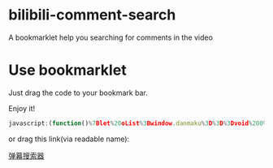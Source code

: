 # bilibili-comment-search
A bookmarklet help you searching for comments in the video


# Use bookmarklet

Just drag the code to your bookmark bar.

Enjoy it!

```javascript
javascript:(function()%7Blet%20oList%3Bwindow.danmaku%3D%3D%3Dvoid%200%26%26fetch(%60https%3A%2F%2Fcomment.bilibili.com%2F%60%2Bcid%2B%60.xml%60).then(c%3D%3Ec.text()).then(c%3D%3Enew%20DOMParser().parseFromString(c%2C%60text%2Fxml%60)).then(c%3D%3E%7Bwindow.danmaku%3Dc%2C0%3D%3D%3D%24(%60%23dm-query%60).length%26%26(%24(%60%23bangumi_detail%60)%5B0%5D.innerHTML%2B%3D%60%3Cbr%2F%3E%3Cdiv%20style%3D%22margin%3A1rem%22%20id%3D%22dm-query%22%20onclick%3D%22searchDm()%22%20class%3D%22bpui-component%20bpui-button%20button%22%20role%3D%22button%22%3E%3Cspan%20class%3D%22bpui-button-text%22%3E%20%E6%90%9C%20%E2%99%82%20%E7%B4%A2%20%3C%2Fspan%3E%3C%2Fdiv%3E%3Cinput%20id%3D%22dm-key%22%20type%3D%22text%22%20placeholder%3D%22%E5%85%B3%E9%94%AE%E5%AD%97%22%20style%3D%22height%3Aauto%3Bwidth%3A12rem%3Bmargin%3A1rem%22%3E%3Cspan%20id%3D%22dm-count%22%3EData%20ready!%3C%2Fspan%3E%3Cdiv%20style%3D%22margin%3A1rem%22%20id%3D%22dm-sort%22%20onclick%3D%22dmSort()%22%20class%3D%22bpui-component%20bpui-button%20button%22%20role%3D%22button%22%3E%3Cspan%20class%3D%22bpui-button-text%22%3E%E8%A7%86%E9%A2%91%E6%97%B6%E5%BA%8F%3C%2Fspan%3E%3C%2Fdiv%3E%3Cul%20id%3D%22dm-list%22%3E%3C%2Ful%3E%60)%7D)%2Cstr_pad_left%3D(c%2Ce%2Cf)%3D%3E%7Breturn(Array(f%2B1).join(e)%2Bc).slice(-f)%7D%2CsearchDm%3D()%3D%3E%7Bif(%60%60!%3D%3D%24(%60%23dm-key%60)%5B0%5D.value.trim())%7B%24(%60%23dm-sort%60)%5B0%5D.innerText%3D%60%E8%A7%86%E9%A2%91%E6%97%B6%E5%BA%8F%60%3Blet%20c%3Dwindow.danmaku.evaluate('%2F%2Fd%5Bcontains(text()%2C'%2B%24(%60%23dm-key%60)%5B0%5D.value%2B')%5D'%2Cwindow.danmaku%2Cnull%2CXPathResult.ORDERED_NODE_ITERATOR_TYPE%2Cnull)%2Ce%3Dc.iterateNext()%2Cf%3D0%3Bfor(%24(%60%23dm-list%60).children().remove()%3Be%3B)%7Blet%20g%3De.attributes%5B0%5D.nodeValue.split(%60%2C%60)%5B0%5D%3B%24(%60%23dm-list%60).append(%60%3Cli%20style%3D%22margin%3A1rem%3Bheight%3A3rem%22%20value%3D%22%60%2Bg%2B%60%22%20onclick%3D%22player.seek(%60%2B(g-1)%2B%60)%22%20class%3D%22episode-item%22%3E%3Ch5%3E%60%2BsecondsToHms(g)%2B%60%3C%2Fh5%3E%3Cp%20class%3D%22ep-title%22%20title%3D%22%60%2Be.childNodes%5B0%5D.nodeValue%2B%60%22%20style%3D%22%22%3E%60%2Be.childNodes%5B0%5D.nodeValue%2B%60%3C%2Fp%3E%3C%2Fli%3E%60)%2Cconsole.log(e.childNodes%5B0%5D.nodeValue%2Cf%2B%2B)%2Ce%3Dc.iterateNext()%7DoList%3D%24(%60%23dm-list%3Eli%60)%2C%24(%60%23dm-count%60)%5B0%5D.innerText%3Df%2B%60%E6%9D%A1%E7%BB%93%E6%9E%9C%60%7Delse%20%24(%60%23dm-count%60)%5B0%5D.innerHTML%3D%60%3Cfont%20color%3D%22red%22%3EMissing%20keywords!%3Cfont%3E%60%7D%2CsecondsToHms%3Dc%3D%3E%7Bc%3D%2Bc%3Blet%20e%3DMath.floor(c%2F3600)%2Cf%3DMath.floor(c%253600%2F60)%2Cg%3DMath.floor(c%253600%2560)%3Breturn%20str_pad_left(e%2C%600%60%2C2)%2B%60%3A%60%2Bstr_pad_left(f%2C%600%60%2C2)%2B%60%3A%60%2Bstr_pad_left(g%2C%600%60%2C2)%7D%2CdmSort%3D()%3D%3E%7Bif(%60%E8%A7%86%E9%A2%91%E6%97%B6%E5%BA%8F%60%3D%3D%3D%24(%60%23dm-sort%60)%5B0%5D.innerText)%7Blet%20c%3D%24(%60%23dm-list%3Eli%60).sort(function(e%2Cf)%7Breturn%20e.value%3D%3Df.value%3F0%3Ae.value%3Ef.value%3F1%3A-1%7D)%3B%24(%60%23dm-list%3Eli%60).remove()%2Cc.each((e%2Cf)%3D%3E%24(%60%23dm-list%60).append(f.outerHTML))%2C%24(%60%23dm-sort%60)%5B0%5D.innerText%3D%60%E5%8F%91%E9%80%81%E6%97%B6%E5%BA%8F%60%7Delse%20%24(%60%23dm-list%3Eli%60).remove()%2CoList.each((c%2Ce)%3D%3E%24(%60%23dm-list%60).append(e.outerHTML))%2C%24(%60%23dm-sort%60)%5B0%5D.innerText%3D%60%E8%A7%86%E9%A2%91%E6%97%B6%E5%BA%8F%60%7D%7D)()
```

or drag this link(via readable name):

[弹幕搜索器](javascript:(function()%7Blet%20oList%3Bwindow.danmaku%3D%3D%3Dvoid%200%26%26fetch(%60https%3A%2F%2Fcomment.bilibili.com%2F%60%2Bcid%2B%60.xml%60).then(c%3D%3Ec.text()).then(c%3D%3Enew%20DOMParser().parseFromString(c%2C%60text%2Fxml%60)).then(c%3D%3E%7Bwindow.danmaku%3Dc%2C0%3D%3D%3D%24(%60%23dm-query%60).length%26%26(%24(%60%23bangumi_detail%60)%5B0%5D.innerHTML%2B%3D%60%3Cbr%2F%3E%3Cdiv%20style%3D%22margin%3A1rem%22%20id%3D%22dm-query%22%20onclick%3D%22searchDm()%22%20class%3D%22bpui-component%20bpui-button%20button%22%20role%3D%22button%22%3E%3Cspan%20class%3D%22bpui-button-text%22%3E%20%E6%90%9C%20%E2%99%82%20%E7%B4%A2%20%3C%2Fspan%3E%3C%2Fdiv%3E%3Cinput%20id%3D%22dm-key%22%20type%3D%22text%22%20placeholder%3D%22%E5%85%B3%E9%94%AE%E5%AD%97%22%20style%3D%22height%3Aauto%3Bwidth%3A12rem%3Bmargin%3A1rem%22%3E%3Cspan%20id%3D%22dm-count%22%3EData%20ready!%3C%2Fspan%3E%3Cdiv%20style%3D%22margin%3A1rem%22%20id%3D%22dm-sort%22%20onclick%3D%22dmSort()%22%20class%3D%22bpui-component%20bpui-button%20button%22%20role%3D%22button%22%3E%3Cspan%20class%3D%22bpui-button-text%22%3E%E8%A7%86%E9%A2%91%E6%97%B6%E5%BA%8F%3C%2Fspan%3E%3C%2Fdiv%3E%3Cul%20id%3D%22dm-list%22%3E%3C%2Ful%3E%60)%7D)%2Cstr_pad_left%3D(c%2Ce%2Cf)%3D%3E%7Breturn(Array(f%2B1).join(e)%2Bc).slice(-f)%7D%2CsearchDm%3D()%3D%3E%7Bif(%60%60!%3D%3D%24(%60%23dm-key%60)%5B0%5D.value.trim())%7B%24(%60%23dm-sort%60)%5B0%5D.innerText%3D%60%E8%A7%86%E9%A2%91%E6%97%B6%E5%BA%8F%60%3Blet%20c%3Dwindow.danmaku.evaluate('%2F%2Fd%5Bcontains(text()%2C'%2B%24(%60%23dm-key%60)%5B0%5D.value%2B')%5D'%2Cwindow.danmaku%2Cnull%2CXPathResult.ORDERED_NODE_ITERATOR_TYPE%2Cnull)%2Ce%3Dc.iterateNext()%2Cf%3D0%3Bfor(%24(%60%23dm-list%60).children().remove()%3Be%3B)%7Blet%20g%3De.attributes%5B0%5D.nodeValue.split(%60%2C%60)%5B0%5D%3B%24(%60%23dm-list%60).append(%60%3Cli%20style%3D%22margin%3A1rem%3Bheight%3A3rem%22%20value%3D%22%60%2Bg%2B%60%22%20onclick%3D%22player.seek(%60%2B(g-1)%2B%60)%22%20class%3D%22episode-item%22%3E%3Ch5%3E%60%2BsecondsToHms(g)%2B%60%3C%2Fh5%3E%3Cp%20class%3D%22ep-title%22%20title%3D%22%60%2Be.childNodes%5B0%5D.nodeValue%2B%60%22%20style%3D%22%22%3E%60%2Be.childNodes%5B0%5D.nodeValue%2B%60%3C%2Fp%3E%3C%2Fli%3E%60)%2Cconsole.log(e.childNodes%5B0%5D.nodeValue%2Cf%2B%2B)%2Ce%3Dc.iterateNext()%7DoList%3D%24(%60%23dm-list%3Eli%60)%2C%24(%60%23dm-count%60)%5B0%5D.innerText%3Df%2B%60%E6%9D%A1%E7%BB%93%E6%9E%9C%60%7Delse%20%24(%60%23dm-count%60)%5B0%5D.innerHTML%3D%60%3Cfont%20color%3D%22red%22%3EMissing%20keywords!%3Cfont%3E%60%7D%2CsecondsToHms%3Dc%3D%3E%7Bc%3D%2Bc%3Blet%20e%3DMath.floor(c%2F3600)%2Cf%3DMath.floor(c%253600%2F60)%2Cg%3DMath.floor(c%253600%2560)%3Breturn%20str_pad_left(e%2C%600%60%2C2)%2B%60%3A%60%2Bstr_pad_left(f%2C%600%60%2C2)%2B%60%3A%60%2Bstr_pad_left(g%2C%600%60%2C2)%7D%2CdmSort%3D()%3D%3E%7Bif(%60%E8%A7%86%E9%A2%91%E6%97%B6%E5%BA%8F%60%3D%3D%3D%24(%60%23dm-sort%60)%5B0%5D.innerText)%7Blet%20c%3D%24(%60%23dm-list%3Eli%60).sort(function(e%2Cf)%7Breturn%20e.value%3D%3Df.value%3F0%3Ae.value%3Ef.value%3F1%3A-1%7D)%3B%24(%60%23dm-list%3Eli%60).remove()%2Cc.each((e%2Cf)%3D%3E%24(%60%23dm-list%60).append(f.outerHTML))%2C%24(%60%23dm-sort%60)%5B0%5D.innerText%3D%60%E5%8F%91%E9%80%81%E6%97%B6%E5%BA%8F%60%7Delse%20%24(%60%23dm-list%3Eli%60).remove()%2CoList.each((c%2Ce)%3D%3E%24(%60%23dm-list%60).append(e.outerHTML))%2C%24(%60%23dm-sort%60)%5B0%5D.innerText%3D%60%E8%A7%86%E9%A2%91%E6%97%B6%E5%BA%8F%60%7D%7D)())